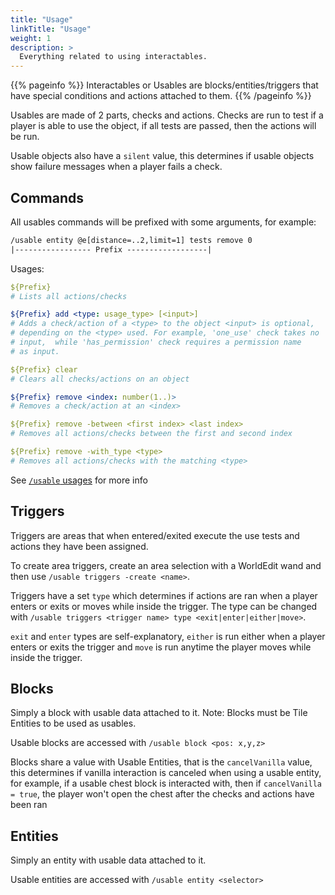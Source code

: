 ```yaml
---
title: "Usage"
linkTitle: "Usage"
weight: 1
description: >
  Everything related to using interactables.
---
```


{{% pageinfo %}}
Interactables or Usables are blocks/entities/triggers that have special conditions and actions attached to them.
{{% /pageinfo %}}


  
Usables are made of 2 parts, checks and actions. Checks are run to test if
a player is able to use the object, if all tests are passed, then the actions
will be run.
  
Usable objects also have a `silent` value, this determines if usable objects show
failure messages when a player fails a check.

## Commands <a name="usables_commands"></a>
All usables commands will be prefixed with some arguments, for example:
```txt
/usable entity @e[distance=..2,limit=1] tests remove 0
|----------------- Prefix ------------------|
```
Usages:
```yml
${Prefix}
# Lists all actions/checks

${Prefix} add <type: usage_type> [<input>]
# Adds a check/action of a <type> to the object <input> is optional, 
# depending on the <type> used. For example, 'one_use' check takes no 
# input,  while 'has_permission' check requires a permission name 
# as input.

${Prefix} clear
# Clears all checks/actions on an object

${Prefix} remove <index: number(1..)>
# Removes a check/action at an <index>

${Prefix} remove -between <first index> <last index>
# Removes all actions/checks between the first and second index

${Prefix} remove -with_type <type>
# Removes all actions/checks with the matching <type>
```
See [`/usable` usages](https://github.com/ForTheCrown/FTC/wiki/Commands#interactable-) for more info

## Triggers <a name="usables_triggers"></a>
Triggers are areas that when entered/exited execute the use tests and actions
they have been assigned.
  
To create area triggers, create an area selection with a WorldEdit wand and then
use `/usable triggers -create <name>`.
  
Triggers have a set `type` which determines if actions are ran when a player 
enters or exits or moves while inside the trigger. The type can be changed with
`/usable triggers <trigger name> type <exit|enter|either|move>`.   
  
`exit` and `enter` types are self-explanatory, `either` is run either when a 
player enters or exits the trigger and `move` is run anytime the player moves 
while inside the trigger.

## Blocks <a name="usables_blocks"></a>
Simply a block with usable data attached to it. Note: Blocks must be Tile 
Entities to be used as usables.
  
Usable blocks are accessed with `/usable block <pos: x,y,z>`
  
Blocks share a value with Usable Entities, that is the `cancelVanilla` value,
this determines if vanilla interaction is canceled when using a usable entity,
for example, if a usable chest block is interacted with, then if `cancelVanilla = true`,
the player won't open the chest after the checks and actions have been ran

## Entities <a name="usables_entities"></a>
Simply an entity with usable data attached to it.
  
Usable entities are accessed with `/usable entity <selector>`